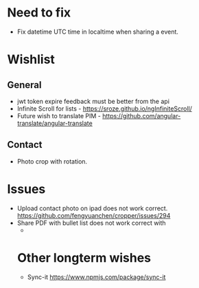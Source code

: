# Need to fix
- Fix datetime UTC time in localtime when sharing a event.

# Wishlist

## General 
- jwt token expire feedback must be better from the api
- Infinite Scroll for lists - https://sroze.github.io/ngInfiniteScroll/
- Future wish to translate PIM - https://github.com/angular-translate/angular-translate

## Contact 
- Photo crop with rotation.

# Issues
- Upload contact photo on ipad does not work correct.
  https://github.com/fengyuanchen/cropper/issues/294
- Share PDF with bullet list does not work correct with <ul><li>

# Other longterm wishes

- Sync-it https://www.npmjs.com/package/sync-it
